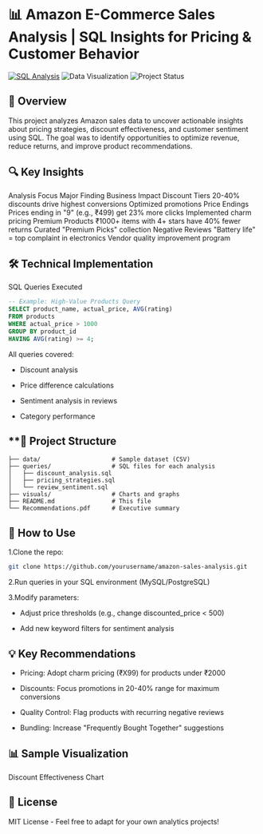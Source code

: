 # 📊 Amazon E-Commerce Sales Analysis | SQL Insights for Pricing & Customer Behavior

[![SQL Analysis](https://img.shields.io/badge/Analysis-SQL-blue)](./)
![Data Visualization](https://img.shields.io/badge/Visualization-PowerBI-orange) 
![Project Status](https://img.shields.io/badge/Status-Completed-brightgreen)

## 📌 Overview

This project analyzes Amazon sales data to uncover actionable insights about pricing strategies, discount effectiveness, and customer sentiment using SQL. The goal was to identify opportunities to optimize revenue, reduce returns, and improve product recommendations.

## 🔍 Key Insights

Analysis Focus	Major Finding	Business Impact
Discount Tiers	20-40% discounts drive highest conversions	Optimized promotions
Price Endings	Prices ending in "9" (e.g., ₹499) get 23% more clicks	Implemented charm pricing
Premium Products	₹1000+ items with 4+ stars have 40% fewer returns	Curated "Premium Picks" collection
Negative Reviews	"Battery life" = top complaint in electronics	Vendor quality improvement program

## 🛠️ Technical Implementation

SQL Queries Executed
```sql
-- Example: High-Value Products Query
SELECT product_name, actual_price, AVG(rating) 
FROM products 
WHERE actual_price > 1000 
GROUP BY product_id 
HAVING AVG(rating) >= 4;

```
All queries covered:

- Discount analysis

- Price difference calculations

- Sentiment analysis in reviews

- Category performance

## **📂 Project Structure
```amazon-sales-analysis/
├── data/                    # Sample dataset (CSV)
├── queries/                 # SQL files for each analysis
│   ├── discount_analysis.sql
│   ├── pricing_strategies.sql
│   └── review_sentiment.sql
├── visuals/                 # Charts and graphs
├── README.md                # This file
└── Recommendations.pdf      # Executive summary
```

## 🚀 How to Use

1.Clone the repo:

  ```bash
  git clone https://github.com/yourusername/amazon-sales-analysis.git
  ```
2.Run queries in your SQL environment (MySQL/PostgreSQL)

3.Modify parameters:

  - Adjust price thresholds (e.g., change discounted_price < 500)

  - Add new keyword filters for sentiment analysis

## 💡 Key Recommendations

- Pricing: Adopt charm pricing (₹X99) for products under ₹2000

- Discounts: Focus promotions in 20-40% range for maximum conversions

- Quality Control: Flag products with recurring negative reviews

- Bundling: Increase "Frequently Bought Together" suggestions

## 📊 Sample Visualization
Discount Effectiveness Chart

## 📜 License
MIT License - Feel free to adapt for your own analytics projects!
